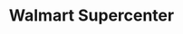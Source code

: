 ---
title: "Walmart Supercenter"
url: /dayton/walmart-supercenter-york-commons-boulevard/
shop: Supermarkt
---